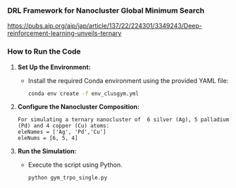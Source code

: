 
### DRL Framework for Nanocluster Global Minimum Search 
https://pubs.aip.org/aip/jap/article/137/22/224301/3349243/Deep-reinforcement-learning-unveils-ternary
### How to Run the Code

1. **Set Up the Environment:**
   - Install the required Conda environment using the provided YAML file:
     ```bash
     conda env create -f env_clusgym.yml
     ```

2. **Configure the Nanocluster Composition:**
     ```
     For simulating a ternary nanocluster of  6 silver (Ag), 5 palladium (Pd) and 4 copper (Cu) atoms:
     eleNames = ['Ag', 'Pd','Cu']
     eleNums = [6, 5, 4]
     ```

3. **Run the Simulation:**
   - Execute the script using Python.
     ```bash
     python gym_trpo_single.py   
     ```


